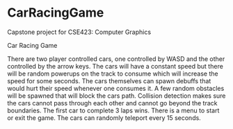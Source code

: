 # CarRacingGame
Capstone project for CSE423: Computer Graphics

Car Racing Game

There are two player controlled cars, one controlled by WASD and the other controlled by the arrow keys.
The cars will have a constant speed but there will be random powerups on the track to consume which will increase the speed for some seconds.
The cars themselves can spawn debuffs that would hurt their speed whenever one consumes it.
A few random obstacles will be spawned that will block the cars path.
Collision detection makes sure the cars cannot pass through each other and cannot go beyond the track boundaries. 
The first car to complete 3 laps wins. 
There is a menu to start or exit the game.
The cars can randomly teleport every 15 seconds.